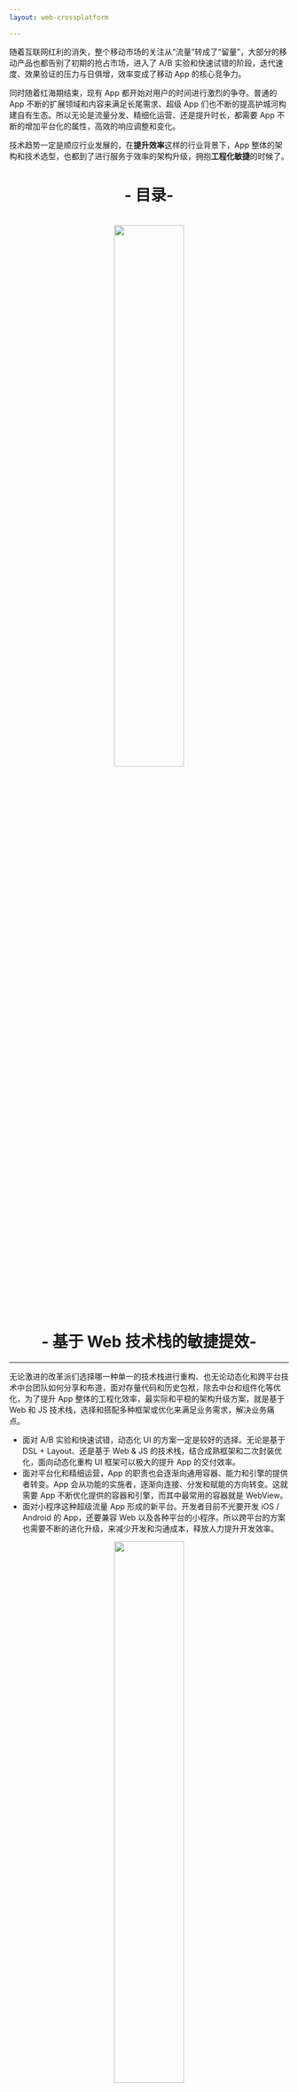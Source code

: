 ```yaml
---
layout: web-crossplatform

---
```


随着互联网红利的消失，整个移动市场的关注从“流量”转成了“留量”，大部分的移动产品也都告别了初期的抢占市场，进入了 A/B 实验和快速试错的阶段，迭代速度、效果验证的压力与日俱增，效率变成了移动 App 的核心竞争力。

同时随着红海期结束，现有 App 都开始对用户的时间进行激烈的争夺。普通的 App 不断的扩展领域和内容来满足长尾需求、超级 App 们也不断的提高护城河构建自有生态。所以无论是流量分发、精细化运营、还是提升时长，都需要 App 不断的增加平台化的属性，高效的响应调整和变化。

技术趋势一定是顺应行业发展的，在**提升效率**这样的行业背景下，App 整体的架构和技术选型，也都到了进行服务于效率的架构升级，拥抱**工程化敏捷**的时候了。

# <center>- 目录-</center>

<br>

<center>
<img width="50%" height="50%" src="https://raw.githubusercontent.com/dequan1331/dequan1331.github.io/master/assets/img/3/00.png">
</center>

# <center>- 基于 Web 技术栈的敏捷提效-</center>

---

无论激进的改革派们选择哪一种单一的技术栈进行重构、也无论动态化和跨平台技术中台团队如何分享和布道，面对存量代码和历史包袱，除去中台和组件化等优化，为了提升 App 整体的工程化效率，最实际和平稳的架构升级方案，就是基于 Web 和 JS 技术栈，选择和搭配多种框架或优化来满足业务需求，解决业务痛点。

- 面对 A/B 实验和快速试错，动态化 UI 的方案一定是较好的选择。无论是基于 DSL + Layout、还是基于 Web & JS 的技术栈，结合成熟框架和二次封装优化，面向动态化重构 UI 框架可以极大的提升 App 的交付效率。
- 面对平台化和精细运营，App 的职责也会逐渐向通用容器、能力和引擎的提供者转变。App 会从功能的实施者，逐渐向连接、分发和赋能的方向转变。这就需要 App 不断优化提供的容器和引擎，而其中最常用的容器就是 WebView。
- 面对小程序这种超级流量 App 形成的新平台。开发者目前不光要开发 iOS / Android 的 App，还要兼容 Web 以及各种平台的小程序。所以跨平台的方案也需要不断的进化升级，来减少开发和沟通成本，释放人力提升开发效率。

<center>
<img width="50%" height="50%" src="https://raw.githubusercontent.com/dequan1331/dequan1331.github.io/master/assets/img/3/1.png">
</center>

当然基于 Web 技术栈的优化只是未来 App 架构升级的方向之一，App 面对效率的提升、平台化建设以及中台的技术趋势，也需要不断的升级和扩展其他技术栈和平台新技术来寻求突破，赋能产品。在这里我们只围绕**动态化布局和框架**、**Web 容器优化**和**小程序跨平台**三个方面，简单介绍 Web 技术栈的方案。

# <center>- 动态化布局 -</center>

---

无论任何形态的 App 产品，对于客户端开发的大部分的工作都集中在了不断的 UI 样式调整、交互调整、A/B 实验等等。那么对于工程化敏捷的实现，无论是提升开发效率、减少 Leadtime 还是释放人力成本，对这部分能力的升级都是极为关键和重要的， 这就要求 App 必须要实现 **动态化 UI 布局** 的能力。

## 1. DSL + Layout 方案

回归到动态化 UI 到本质，我们希望做到 UI 布局动态化，最简单的想法就是动态下发 UI 的布局信息，Native 使用解析之后的数据对 View 进行布局。对于这种"配置性"的文件，我们通常选用 JSON / XML / YAML 等等来进行描述，客户端根据约定进行解析和使用即可。

随着 UI 复杂性的不断变高，简单的解析已经满足不了互相依赖的视图组织。这个时候就需要一个高效的布局引擎对解析之后的数据进行计算。同时为了缓存和高效的对比计算，我们也需要 "virtual node" 来存储视图信息和依赖关系，防止频繁对 View 进行绘制。

至此，一个基本的基于 DSL + Layout 的动态化 UI 方案已经初具雏形。我们使用 DSL 来配置 UI 的布局信息，客户端解析DSL 中存储的节点属性和依赖关系，形成虚拟节点视图树，通过高效的 Layout 引擎计算依赖后对 Native View 进行赋值。

<center>
<img width="60%" height="60%" src="https://raw.githubusercontent.com/dequan1331/dequan1331.github.io/master/assets/img/3/2.png">
</center>

在整体方案的应用过程中，我们自然会对 DSL 以及协议的约定进行能力扩充、对布局计算不断的优化、对 iOS / Andorid 多平台的一致性支持，以及对整个方案做工程化的建设和优化。在能力支持上，DSL 中可以预埋一些状态管理，交互事件、动画属性甚至是数据交互能力，通过合理的协议约定与解析，我们就可以不断的扩展自定义的功能需求。

而对于跨平台一致的布局协议约定，前端已有成熟的 Flexbox 布局协议，同时对应 Flexbox 布局的开源 [Yoga](https://github.com/facebook/yoga) 引擎正好提供了跨平台的高效计算能力。在实际应用中的工程化建设和优化，从配置文件的更新和版本管理、到整合视图形成通用组件、可视化的预览平台，以及在整个链路中节点缓存、视图层级优化、事件处理优化和生命周期管理等等。

其实以上，也就是目前流行的 DSL + Layout 动态化方案的整体实现。天猫的 [Tangram](http://tangram.pingguohe.net/)、美团的 [MTFlexbox]() 和 Picasso 等等都是在此基础上进行的完善和封装。同时由于 Flexbox + Yoga 的出现，这种技术方案甚至已经发展到了几乎每个小团队都有一个轮子的程度。

## 2. JavaScript 运行时方案

通过 DSL + Layout 的方式，我们就可以实现交互较少的基础 UI 布局的动态化能力。那么随着动态化 UI 的功能边界不断扩大，这种方式的局限性也渐渐的显露出来：对于自定义视图的扩展、交互能力处理的限制、复杂 UI 状态的管理复杂性等等。

解决这些问题的办法，就是使静态的配置性语言"动"起来，那么就需要一个语言的引擎、或者 Virtual Machine 来运行我们的语言。由于 WebView 在 iOS / Android 中的广泛应用，自然就想到了 Javascript + V8 / JSCore 这样的组合。随着语言引擎的引入就需要扩展和完善 JS / Native 的通信机制、封装完善的组件和能力，这样就形成了 RN / Weex 框架的雏形。

<center>
<img width="80%" height="80%" src="https://raw.githubusercontent.com/dequan1331/dequan1331.github.io/master/assets/img/3/3.png">
</center>

在这类框架中，伴随着上文提到的主路径和扩展组件以及能力，一般就是由4个大的模块构成：JS 引擎模块提供分平台的 JS 执行能力，Native 组件和能力分别作为 Modules 模块和 Component 模块。而作为 JS 和 Native 之间的桥梁，在framework 模块就提供了链接整个链路的功能和对外接口。

具体的来说，JS 引擎模块一般使用 C++ 封装平台无关的 Wrapper 层，然后针对不同的平台，使用JSCore 或者 V8 来实现 JS 的运行环境。 对于 UI 组件，一般由一个 Component 配合着对应的 View 来实现，其中 Component 提供了该组件对外的接口、属性等等。而非 UI 的组件，一般称为 Modules 或者 Manager，常用的包括网络、导航、以及结合 Layout 处理 UI 布局的 UI Modules。作为整体的流程的链接，在 framework 模块提供执行 JS 的 Executor、Modules 和Components 的注册管理 Register 、函数调用和数据通信的解析和转换 Method、以及供开发者使用的 Bridge 以及 RoootView 等等。

<center>
<img width="50%" height="50%" src="https://raw.githubusercontent.com/dequan1331/dequan1331.github.io/master/assets/img/3/4.png">
</center>

当然作为一个功能完备的框架，在这类框架中我们不光要关注整体功能的模块分布，其中 JS、布局、UI 等业务线程的管理、跨栈数据传递的优化、组件注册以及布局、更新逻辑，以及基于 JS 驱动异步布局的设计思想，都值得不断的学习和体会。

## 3.框架优化和工程化

随着这类技术方案的普及，各大公司和团队也都有了定制化的优化方案， 比如基于 RN 腾讯的 [Hippy]()、携程的 [CRN](https://github.com/ctripcorp/CRN)，使用 TypeScript 实现的 [Titanium](https://github.com/appcelerator/titanium_mobile) 等等。同时相应的方案也被更上层的框架所内置，比如后文介绍的跨平台方案如 [chameleon](https://github.com/didi/chameleon) , [uni-app](https://github.com/dcloudio/uni-app) 等也都内置了 Weex 来实现 Native App 。整体上看，为了更好的和自身的历史逻辑和产品形态结合，不同的开发团队在保证核心链路的基础上，对整个框架方案的各个层面都进行了思考和优化。

在描述和语言层，不断的扩展语言支持以及转换逻辑来兼容不同的前端历史代码；在 Framework 框架层面，通过对 Widget 的深度优化，比如列表 Cell 复用、动画优化以及分包和自动化工具等等完成更多的场景覆盖；在 VM 及引擎内核层使用定制的 JS 内核、封装 C++ 跨平台能力提高通用逻辑的性能；而随着 Flutter 带来的高效渲染引擎 Skia，在平台渲染层也都纷纷尝试替换提供更加高效的一致性渲染。

<center>
<img width="60%" height="60%" src="https://raw.githubusercontent.com/dequan1331/dequan1331.github.io/master/assets/img/3/5.png">
</center>

同时与现有业务融合的工程化建设和方法论，也是近几年各大演讲分享的热门话题。从自动化构建打包集成、JS 文件的检测、版本兼容以及离线资源发布，到各种工具链和脚手架、完善的debug能力和可视化的发布平台。从各项性能指标的完整监控、统计和告警，到对历史业务和逻辑的重构经验。

# <center>- Web 容器优化 -</center>

---

面对用户关注和时间的激烈争夺，大部分 App 中都增加了大量的运营需求，比如红包礼包、福利任务、用户等级等来增加留存和提高用户时长，同时对热点事件、爆款的运营和玩法也变得越来越灵活和复杂。针对这种突发、多变、甚至政策风险的场景，产品需求对 App 提供的 Web 容器也提出了更高的要求。

## 1. WebView 优化

App 作为 WebView 容器和 Native 能力提供方，就需要对第三方提供高性能和高质量的 Webview、灵活的展示场景、以及安全和全面的 Native 能力和数据。

与之对应的在 App 中的技术落地，除了前端角度的 Web 优化，客户端作为容器的提供者，常规的会从 WebView 的复用回收和预热、扩展安全的方法和接口封装、全面安全的 JSApi 设计管理等，来提升 Web 容器的加载速度、稳定性和易用性等，比如 [微信 JS-SDK](https://developers.weixin.qq.com/doc/offiaccount/OA_Web_Apps/JS-SDK.html) 的设计或 mPaas 中的 [H5容器和离线包](https://tech.antfin.com/docs/2/59192)。同时结合业务场景，扩展 Web 容器以页面、卡片、窗口浮层等多种展示手段；提供离线包和预加载功能或类似 [VasSonic](https://github.com/Tencent/VasSonic) 这样更侵入和激进的离线缓存机制；完整细致的监控平台保障稳定等等。

而更进一步，我们可以通过更加底层的优化，提供定制化的浏览器的内核来满足业务场景。比如 [X5内核](https://x5.tencent.com/) 自定义的浏览器Cache、内存管理、安全的连接等等；比如微信在发展到 [JS SDK](https://developers.weixin.qq.com/doc/offiaccount/OA_Web_Apps/JS-SDK.html) 之后就因为 Web 的各种瓶颈转而开始发展 [小程序](https://developers.weixin.qq.com/ebook?action=get_post_info&docid=0008aeea9a8978ab0086a685851c0a) ，进而实现了逻辑渲染分离、结合业务的同层渲染、更加安全的管控能力等等。

<center>
<img width="45%" height="45%" src="https://raw.githubusercontent.com/dequan1331/dequan1331.github.io/master/assets/img/3/6.png">
</center>

总的来说，客户端中的 Web 容器优化，就是围绕着 WebView，从自身加载性能、Native 能力和数据支持、对外接口安全扩展、离线包和丰富的 Native 展示场景等角度提供完整的优化方案。这其中并没有完整的通用框架支持，需要开发者整合多个优化点，围绕业务层面制定优化策略。

## 2. Web App

当然以上都是从 App 开发者的视角进行的容器优化，而从前端的角度，如何使用 WebView 进行场景和功能实现，将 Web 内容迁移到移动设备上形成独立 App 才是对于他们的最优方案。所以无论是 [cordova](https://cordova.apache.org/)、 [PhoneGap](https://phonegap.com/)、[capacitor](https://capacitor.ionicframework.com/)，还是国内的 [Kerkee](https://github.com/kercer)、 [appcan](https://www.appcan.cn/)、 [WeX5](http://www.wex5.com/wex5/) 等等都是这一类的解决方案和开源框架。这些框架主要实现了 Native App 的基本框架、加载展示 Web 容器、最重要的就是解决 JS 和 Native 间的通信问题，封装Native 能力，支持 JS 使用 Native 的能力。

随着 Apple 审核的愈加严格，这类 App 今后也面临着越来越大的压力。与上文提到的动态化布局和框架不同，无论是 WebView 容器的优化还是 Web App，这类方案不但使用 JS 引擎作为逻辑实现，同时还使用 WebView 作为渲染展示。而对于这类方案更加深入的优化，就不得不对提到小程序了。Web 页面通过 Web App 框架在操作系统上构建完整的 App，而通过小程序框架，在各自的平台里就构建出了小程序这样的功能形态。

<center>
<img width="45%" height="45%" src="https://raw.githubusercontent.com/dequan1331/dequan1331.github.io/master/assets/img/3/9.png">
</center>

# <center>- 小程序和跨平台 -</center>

---

构建 App 敏捷型架构的目的，除了快速满足用户需求、提升用户体验之外，还有的就是对开发效率的提升和人员成本的优化。那么相应的对于客户端的 Web 技术栈，跨平台技术的应用正是解决的这个问题。

## 1. 小程序

从技术实现上说，小程序就是 JS-Api 的升级优化版，核心解决的问题也是 Web 侧对 Native / 宿主 App 能力的调用、和 Native / 宿主 App UI 组件的深度结合等。当然以微信小程序举例，小程序在以 WebView 为渲染核心的基础上有很多优化，比如为了提升渲染性能和安全管控采用的双线程模型以及背后的优化、解决 Native 组件在 WebView 中的展示层级使用了同层渲染技术的优化、以及渲染层面采用 Skia 的尝试等等。

从产品形态来看，小程序的出现是流量寡头们为了自己的护城河，建立自有生态从而进行流量分发。所以目前各大超级 App 都纷纷入场推出自己的小程序平台。从这个角度讲，短时间内小程序很难有统一的标准或者协议，或者提供统一的接入方式，开发者必然会进入多平台小程序适配和开发的阶段。

小程序平台的不断碎片化也为业务开发者带来了负担。为了提升开发效率，目前业界大部分的开源项目也都集中在这个角度的优化和提效，比如一份代码生成多平台小程序框架 [Taro](https://taro.aotu.io/)、 [mpvue](https://github.com/Meituan-Dianping/mpvue) ；小程序和 Web 端的同构 [kbone](https://github.com/Tencent/kbone)、[alita](https://github.com/areslabs/alita)、[remax](https://github.com/remaxjs/remax) 等等。

<center>
<img width="50%" height="50%" src="https://raw.githubusercontent.com/dequan1331/dequan1331.github.io/master/assets/img/3/7.png">
</center>

未来普通 App 在提供小程序的同时，为了增加留存和用户时长，也需要打破信息壁垒扩展更多的第三方内容。同时为了尽可能的挖掘每一个用户，提供差异化的内容和服务满足长尾，App 或许会逐步的增加面向 A/B 实验或者特定人群的功能入口。面对这种需求，传统的 SDK 接入或数据接口服务相较于小程序，在侵入性、平台相关性、动态扩展、移植性和开发效率上，都有极大的差距。

如何生成自己的引擎提供能力，利用小程序的生态，让超级 App 平台的小程序能在我们的 App 中运行，或许是一个不错的解决方案。目前小程序平台间的转换框架 [wwto](https://github.com/wuba/wwto) 在类似的场景有了一定的探索，相信未来在这个方向上会有更多的框架涌现出来，也会有更多的想象空间在等待着我们。

## 2. 跨平台

无论是最初的 Web，还是使用 DSL 实现统一 UI 的方案，到后来的 RN、Weex 方案，其实都是有“跨平台”的“ Write once, run anywhere”思想。但是从他们的实现上我们可以发现，这些技术方案并没有真正抹平平台的差异，只是对于开发者使用统一的语言来实现而已。

而在渲染层面，Flutter 的到来才真正的抹平了在渲染层面的平台差异化，提供了平台一致性的渲染引擎 Skia。

对于 Web 和 JS 技术栈的框架来说，。那么 Flutter 的到来就为跨平台的方案提供了一种新的思路，所以类 RN / Weex 框架目前大多数也都在与 Skia 进行结合。

在跨平台方向的探索上，除了 Flutter 或者类 RN / Weex 使用统一的语言进行分平台渲染的方案，还有一类就是编译转换的方案，比如将 iOS 转换成 Andriod 的框架 [MyAppConverter](https://www.myappconverter.com/v2/)、Java 转换成 OC 的工具 [j2objc](https://developers.google.com/j2objc)、以及使用 JS 开发 Flutter 的框架 [mxflutter](https://github.com/mxflutter/mxflutter)、 [Kraken](https://www.infoq.cn/article/V6IuINi-9UJ21Tk1qEAY) 、甚至是使用 Dart 开发 iOS / Android 的框架 [[dart_native](https://github.com/dart-native/dart_native)](https://github.com/dart-native/dart_native)。

随着互联网流量的马太效应，超级 App 逐渐成为新的底层平台。开发者在面对 iOS / Android / Web 三个平台的基础上，又要不断的适配微信小程序、支付宝小程序、qq 小程序等等一众超级 App 平台。那么相应的基于 Javascript 的跨平台方案自然也就扩展到了更多平台的支持上。

业界比如 [chameleon](https://github.com/didi/chameleon) , [uni-app](https://github.com/dcloudio/uni-app) 都是在这样的场景下催生的跨平台框架。

<center>
<img width="40%" height="40%" src="https://raw.githubusercontent.com/dequan1331/dequan1331.github.io/master/assets/img/3/8.png">
</center>

# <center>- 结语 -</center>

---

从 Hybrid App 到 小程序，从 React Native / Weex 到 Flutter，近几年动态化和跨平台技术层出不穷，各个公司和团队也都积极的投身到其中。但是，目前动态化和跨平台的领域还没有最终的解决方案，各个框架面向的开发者、解决的问题、自身缺陷和瓶颈都很明显，比如 Web 的交互体验和稳定性、基于 DSL 方案的灵活性和扩展性、基于 JS 方案的性能和维护成本、Flutter 对混合工程的支持等等。




